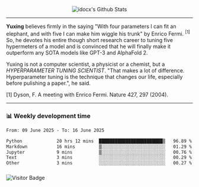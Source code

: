 <div align="center">
    <img align="center" src="https://github-readme-stats.vercel.app/api?username=idocx&show_icons=true&count_private=true&hide_border=true" alt="idocx's Github Stats"></img>
</div>

---

**Yuxing** believes firmly in the saying "With four parameters I can fit an elephant, and with five I can make him wiggle his trunk" by Enrico Fermi. <sup>[1]</sup> So, he devotes his entire though short research career to tuning five hypermeters of a model and is convinced that he will finally make it outperform any SOTA models like GPT-3 and AlphaFold 2.

Yuxing is not a computer scientist, a physicist or a chemist, but a *HYPERPARAMETER TUNING SCIENTIST*. "That makes a lot of difference. Hyperparameter tuning is the technique that changes our life, especially before pulishing a paper.", he said.

[1] Dyson, F. A meeting with Enrico Fermi. Nature 427, 297 (2004).


---

### 📊 Weekly development time
<!--START_SECTION:waka-->

```txt
From: 09 June 2025 - To: 16 June 2025

Python             20 hrs 12 mins  ████████████████████████▒   96.89 %
Markdown           16 mins         ▒░░░░░░░░░░░░░░░░░░░░░░░░   01.29 %
Jupyter            9 mins          ▒░░░░░░░░░░░░░░░░░░░░░░░░   00.76 %
Text               3 mins          ░░░░░░░░░░░░░░░░░░░░░░░░░   00.29 %
Other              3 mins          ░░░░░░░░░░░░░░░░░░░░░░░░░   00.27 %
```

<!--END_SECTION:waka-->

### 

![Visitor Badge](https://visitor-badge.laobi.icu/badge?page_id=idocx.idocx)